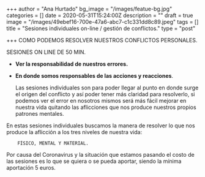 +++
author = "Ana Hurtado"
bg_image = "/images/featue-bg.jpg"
categories = []
date = 2020-05-31T15:24:00Z
description = ""
draft = true
image = "/images/49ebef16-700e-47a6-abc7-c1c331dd8c89.jpeg"
tags = []
title = "Sesiones individuales on-line / gestión de conflictos."
type = "post"

+++
COMO PODEMOS RESOLVER NUESTROS CONFLICTOS PERSONALES.

SESIONES ON LINE DE 50 MIN.

* **Ver la responsabilidad de nuestros errores.**
* **En donde somos responsables de las acciones y reacciones**.

  Las sesiones individuales son para poder llegar al punto en donde surge el origen del conflicto y así poder tener más claridad para resolverlo, si podemos ver el error en nosotros mismos será más fácil mejorar en nuestra vida quitando las aflicciones que nos produce nuestros propios patrones mentales.

En estas sesiones individuales buscamos la manera de resolver lo que nos produce la aflicción a los tres niveles de nuestra vida:

        FÍSICO, MENTAL Y MATERIAL.

Por causa del Coronavirus y la situación que estamos pasando el costo de las sesiones es lo que se quiera o se pueda aportar, siendo la mínima aportación 5 euros.